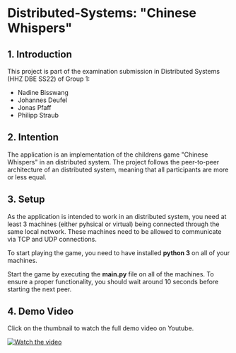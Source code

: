 # Distributed-Systems: "Chinese Whispers"

## 1. Introduction
This project is part of the examination submission in Distributed Systems (HHZ DBE SS22) of Group 1:

* Nadine Bisswang
* Johannes Deufel
* Jonas Pfaff
* Philipp Straub

## 2. Intention
The application is an implementation of the childrens game "Chinese Whispers" in an distributed system. The project follows the peer-to-peer architecture of an distributed system, meaning that all participants are more or less equal.

## 3. Setup
As the application is intended to work in an distributed system, you need at least 3 machines (either pyhsical or virtual) being connected through the same local network. These machines need to be allowed to communicate via TCP and UDP connections.

To start playing the game, you need to have installed **python 3** on all of your machines.

Start the game by executing the **main.py** file on all of the machines. To ensure a proper functionality, you should wait around 10 seconds before starting the next peer.

## 4. Demo Video 
Click on the thumbnail to watch the full demo video on Youtube.

[![Watch the video](https://user-images.githubusercontent.com/56473042/178079890-4b9c563f-769d-44f8-a3c4-f309912c2ff1.jpg)]([https://www.youtube.com/watch?v=-JqqKC71vbI](https://youtu.be/e-GEhAN7Vzk))
